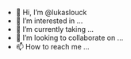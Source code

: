 - 👋 Hi, I’m @lukaslouck
- 👀 I’m interested in ...
- 🌱 I’m currently taking ...
- 💞️ I’m looking to collaborate on ...
- 📫 How to reach me ...

<!---
lukaslouck/lukaslouck is a ✨ special ✨ repository because its `README.md` (this file) appears on your GitHub profile.
You can click the Preview link to take a look at your changes.
--->
